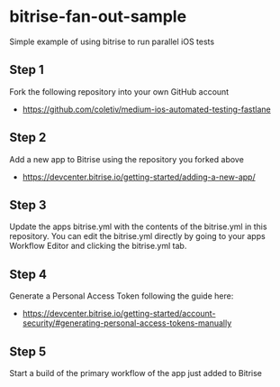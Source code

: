 # bitrise-fan-out-sample
Simple example of using bitrise to run parallel iOS tests

## Step 1

Fork the following repository into your own GitHub account

- https://github.com/coletiv/medium-ios-automated-testing-fastlane

## Step 2

Add a new app to Bitrise using the repository you forked above

- https://devcenter.bitrise.io/getting-started/adding-a-new-app/

## Step 3

Update the apps bitrise.yml with the contents of the bitrise.yml in this repository. You can edit the bitrise.yml directly by going to your apps Workflow Editor and clicking the bitrise.yml tab.

## Step 4

Generate a Personal Access Token following the guide here: 

- https://devcenter.bitrise.io/getting-started/account-security/#generating-personal-access-tokens-manually

## Step 5

Start a build of the primary workflow of the app just added to Bitrise
